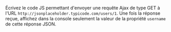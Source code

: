 Écrivez le code JS permettant d'envoyer une requête Ajax de type GET à l'URL `http://jsonplaceholder.typicode.com/users/1`. Une fois la réponse reçue, affichez dans la console seulement la valeur de la propriété `username` de cette réponse JSON.
